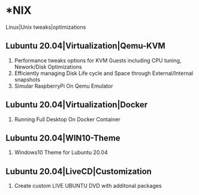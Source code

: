 # *NIX

Linux|Unix tweaks|optimizations

## Lubuntu 20.04|Virtualization|Qemu-KVM

1. Performance tweaks options for KVM Guests including CPU tuning, Nework/Disk Optimizations
2. Efficiently managing Disk Life cycle and Space through External/Internal snapshots
3. Simular RaspberryPi On Qemu Emulator

## Lubuntu 20.04|Virtualization|Docker

1. Running Full Desktop On Docker Container

## Lubuntu 20.04|WIN10-Theme

1. Windows10 Theme for Lubuntu 20.04 

## Lubuntu 20.04|LiveCD|Customization

1. Create custom LIVE UBUNTU DVD with additonal packages
